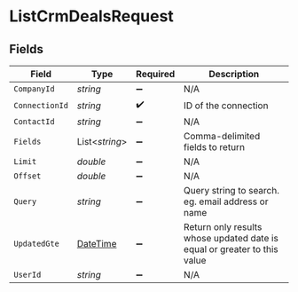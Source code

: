 # ListCrmDealsRequest


## Fields

| Field                                                                                 | Type                                                                                  | Required                                                                              | Description                                                                           |
| ------------------------------------------------------------------------------------- | ------------------------------------------------------------------------------------- | ------------------------------------------------------------------------------------- | ------------------------------------------------------------------------------------- |
| `CompanyId`                                                                           | *string*                                                                              | :heavy_minus_sign:                                                                    | N/A                                                                                   |
| `ConnectionId`                                                                        | *string*                                                                              | :heavy_check_mark:                                                                    | ID of the connection                                                                  |
| `ContactId`                                                                           | *string*                                                                              | :heavy_minus_sign:                                                                    | N/A                                                                                   |
| `Fields`                                                                              | List<*string*>                                                                        | :heavy_minus_sign:                                                                    | Comma-delimited fields to return                                                      |
| `Limit`                                                                               | *double*                                                                              | :heavy_minus_sign:                                                                    | N/A                                                                                   |
| `Offset`                                                                              | *double*                                                                              | :heavy_minus_sign:                                                                    | N/A                                                                                   |
| `Query`                                                                               | *string*                                                                              | :heavy_minus_sign:                                                                    | Query string to search. eg. email address or name                                     |
| `UpdatedGte`                                                                          | [DateTime](https://learn.microsoft.com/en-us/dotnet/api/system.datetime?view=net-5.0) | :heavy_minus_sign:                                                                    | Return only results whose updated date is equal or greater to this value              |
| `UserId`                                                                              | *string*                                                                              | :heavy_minus_sign:                                                                    | N/A                                                                                   |